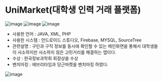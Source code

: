 # UniMarket(대학생 인력 거래 플랫폼)

![image](https://user-images.githubusercontent.com/47056984/111029173-88a0a400-843e-11eb-8922-2bd7d5194d3b.png)
  ![image](https://user-images.githubusercontent.com/47056984/111029179-8c342b00-843e-11eb-8989-a2b409b74662.png)
  ![image](https://user-images.githubusercontent.com/47056984/111029180-8e968500-843e-11eb-8021-fe3242857ef3.png)



* 사용한 언어 : JAVA, XML, PHP 
* 사용한 시스템 : 안드로이드 스튜디오, Firebase, MYSQL, SourceTree
* 관련설명 : 구인과 구직 정보를 동시에 확인할 수 있는 메인화면을 통해서 대학생들이
사소하지만 사소하지 않은 고민거리를 해결하는 앱이다.
* 수상 : 한국정보과학회 회장상을 수상
* 벤치마킹 : 에브리타임과 당근마켓을 벤치마킹 하였다.

![image](https://user-images.githubusercontent.com/47056984/111029183-90604880-843e-11eb-8ceb-3c26420a465b.png)
